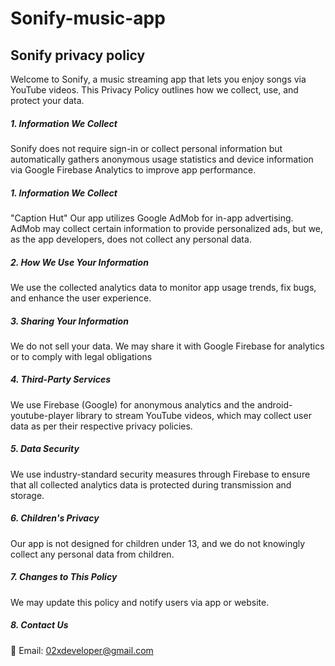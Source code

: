 # Sonify-music-app

<H2>  Sonify privacy policy </h2>

Welcome to Sonify, a music streaming app that lets you enjoy songs via YouTube videos. This Privacy Policy outlines how we collect, use, and protect your data.

<H5> 1. Information We Collect </H5>

Sonify does not require sign-in or collect personal information but automatically gathers anonymous usage statistics and device information via Google Firebase Analytics to improve app performance.

<H5> 1. Information We Collect </H5>

"Caption Hut" Our app utilizes Google AdMob for in-app advertising. AdMob may collect certain information to provide personalized ads, but we, as the app developers, does not collect any personal data.

<H5> 2. How We Use Your Information </H5>

We use the collected analytics data to monitor app usage trends, fix bugs, and enhance the user experience.

<H5> 3. Sharing Your Information </H5>

We do not sell your data. We may share it with Google Firebase for analytics or to comply with legal obligations

<H5> 4. Third-Party Services </H5>

We use Firebase (Google) for anonymous analytics and the android-youtube-player library to stream YouTube videos, which may collect user data as per their respective privacy policies.

<H5> 5. Data Security </H5>

We use industry-standard security measures through Firebase to ensure that all collected analytics data is protected during transmission and storage.

<H5> 6. Children's Privacy </H5>

Our app is not designed for children under 13, and we do not knowingly collect any personal data from children.

<H5> 7. Changes to This Policy </H5>

We may update this policy and notify users via app or website.

<H5> 8. Contact Us </H5>

📧 Email: 02xdeveloper@gmail.com
